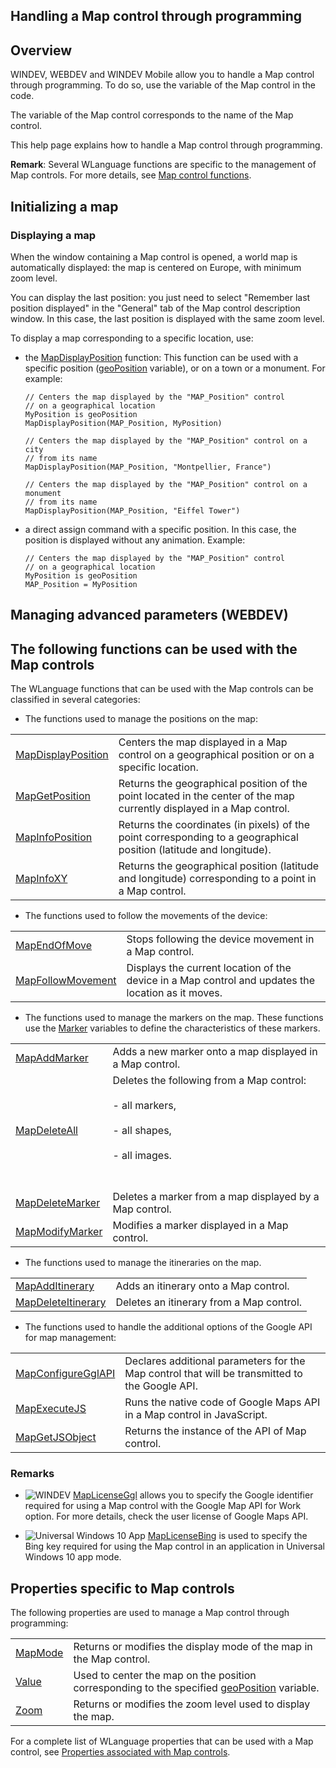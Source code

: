 


## Handling a Map control through programming
			



<a name="NOTE1"></a>
<a name="NOTE1_1"></a>


## Overview
<a name="overview_ELTTEXTE000274"></a>
WINDEV, WEBDEV and WINDEV Mobile allow you to handle a Map control through programming. To do so, use the variable of the Map control in the code.

The variable of the Map control corresponds to the name of the Map control.

This help page explains how to handle a Map control through programming. 

**Remark**: Several WLanguage functions are specific to the management of Map controls. For more details, see [Map control functions](../WDLang3/1000019955.md).





<a name="NOTE2"></a>
<a name="NOTE2_1"></a>


## Initializing a map
<a name="initializing_map_ELTTEXTE000298"></a>


### Displaying a map
<a name="displaying_map_ELTPARAGRAPHE000060"></a>

When the window containing a Map control is opened, a world map is automatically displayed: the map is centered on Europe, with minimum zoom level.

You can display the last position: you just need to select "Remember last position displayed" in the "General" tab of the Map control description window. In this case, the last position is displayed with the same zoom level. 

To display a map corresponding to a specific location, use: 

- the [MapDisplayPosition](../WDLang3/1000019787.md) function: This function can be used with a specific position ([geoPosition](../WDLang3/1000019191.md) variable), or on a town or a monument. 
	For example: 
	
	```wl
	// Centers the map displayed by the "MAP_Position" control 
	// on a geographical location 
	MyPosition is geoPosition
	MapDisplayPosition(MAP_Position, MyPosition)
	
	// Centers the map displayed by the "MAP_Position" control on a city 
	// from its name
	MapDisplayPosition(MAP_Position, "Montpellier, France")
	
	// Centers the map displayed by the "MAP_Position" control on a monument 
	// from its name
	MapDisplayPosition(MAP_Position, "Eiffel Tower")
	```


- a direct assign command with a specific position. In this case, the position is displayed without any animation. 
	Example: 
	
	```wl
	// Centers the map displayed by the "MAP_Position" control 
	// on a geographical location
	MyPosition is geoPosition
	MAP_Position = MyPosition
	```





<a name="NOTE3"></a>
<a name="NOTE3_1"></a>


## Managing advanced parameters (WEBDEV)
<a name="managing_advanced_parameters_webdev_ELTTEXTE000322"></a>
<a name="NOTE4"></a>
<a name="NOTE4_1"></a>


## The following functions can be used with the Map controls
<a name="the_following_functions_can_used_with_the_map_controls_ELTTEXTE000346"></a>
The WLanguage functions that can be used with the Map controls can be classified in several categories: 

- The functions used to manage the positions on the map: 
	


|   |   |
| --- | --- |
| [MapDisplayPosition](../WDLang3/1000019787.md) | Centers the map displayed in a Map control on a geographical position or on a specific location. |
| [MapGetPosition](../WDLang3/1000019790.md) | Returns the geographical position of the point located in the center of the map currently displayed in a Map control. |
| [MapInfoPosition](../WDLang3/1000019951.md) | Returns the coordinates (in pixels) of the point corresponding to a geographical position (latitude and longitude). |
| [MapInfoXY](../WDLang3/1000019950.md) | Returns the geographical position (latitude and longitude) corresponding to a point in a Map control. |

- The functions used to follow the movements of the device: 
	


|   |   |
| --- | --- |
| [MapEndOfMove](../WDLang3/1000019949.md) | Stops following the device movement in a Map control. |
| [MapFollowMovement](../WDLang3/1000019953.md) | Displays the current location of the device in a Map control and updates the location as it moves. |

- The functions used to manage the markers on the map. These functions use the [Marker](../WDLang3/1000019940.md) variables to define the characteristics of these markers. 
	


|   |   |
| --- | --- |
| [MapAddMarker](../WDLang3/1000019794.md) | Adds a new marker onto a map displayed in a Map control. |
| [MapDeleteAll](../WDLang3/1000019952.md) | Deletes the following from a Map control: <br><br>	- all markers, <br><br>	- all shapes,<br><br>	- all images.<br><br><br> |
| [MapDeleteMarker](../WDLang3/1000019795.md) | Deletes a marker from a map displayed by a Map control. |
| [MapModifyMarker](../WDLang3/1000019796.md) | Modifies a marker displayed in a Map control. |

- The functions used to manage the itineraries on the map. 
	


|   |   |
| --- | --- |
| [MapAddItinerary](../WDLang3/1000020383.md) | Adds an itinerary onto a Map control. |
| [MapDeleteItinerary](../WDLang3/1000020384.md) | Deletes an itinerary from a Map control. |

- The functions used to handle the additional options of the Google API for map management: 
	


|   |   |
| --- | --- |
| [MapConfigureGglAPI](../WDLang3/1000021611.md) | Declares additional parameters for the Map control that will be transmitted to the Google API. |
| [MapExecuteJS](../WDLang3/1000021615.md) | Runs the native code of Google Maps API in a Map control in JavaScript. |
| [MapGetJSObject](../WDLang3/1000021474.md) | Returns the instance of the API of Map control. |



<a name="NOTE4_2"></a>


### Remarks
<a name="remarks_ELTPARAGRAPHE000168"></a>

- ![WINDEV](https://doc.pcsoft.fr/ext/images/us/WD.png) [MapLicenseGgl](../WDLang3/1000021299.md) allows you to specify the Google identifier required for using a Map control with the Google Map API for Work option. For more details, check the user license of Google Maps API. 
	

- ![Universal Windows 10 App](https://doc.pcsoft.fr/ext/images/us/UNIVERSALAPP.png) [MapLicenseBing](../WDLang3/1000022006.md) is used to specify the Bing key required for using the Map control in an application in Universal Windows 10 app mode. 




<a name="NOTE5"></a>
<a name="NOTE5_1"></a>


## Properties specific to Map controls
<a name="properties_specific_map_controls_ELTTEXTE000475"></a>
The following properties are used to manage a Map control through programming: 



|   |   |
| --- | --- |
| [MapMode](../Proprietes/1000019956.md) | Returns or modifies the display mode of the map in the Map control. |
| [Value](../Proprietes/2510130.md) | Used to center the map on the position corresponding to the specified [geoPosition](../WDLang3/1000019191.md) variable. |
| [Zoom](../Proprietes/1000017201.md) | Returns or modifies the zoom level used to display the map. |


For a complete list of WLanguage properties that can be used with a Map control, see [Properties associated with Map controls](../WDChamp/1000019814.md).




